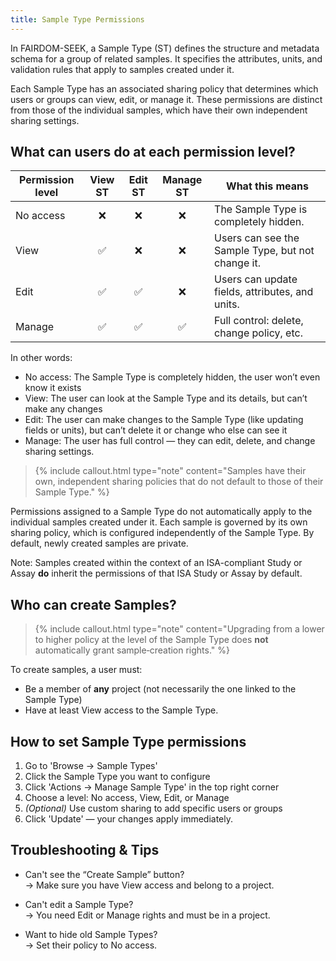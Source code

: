 ```yaml
---
title: Sample Type Permissions
---
```


In FAIRDOM-SEEK, a Sample Type (ST) defines the structure and metadata schema for a group of related samples. It specifies the attributes, units, and validation rules that apply to samples created under it.

Each Sample Type has an associated sharing policy that determines which users or groups can view, edit, or manage it. These permissions are distinct from those of the individual samples, which have their own independent sharing settings.


## What can users do at each permission level?

| **Permission level** | **View ST** | **Edit ST** | **Manage ST** | **What this means** |
|----------------------|:-----------:|:-----------:|:-------------:|----------------------|
| No access            | ❌         | ❌          | ❌            | The Sample Type is completely hidden. |
| View                 | ✅         | ❌          | ❌            | Users can see the Sample Type, but not change it. |
| Edit                 | ✅         | ✅          | ❌            | Users can update fields, attributes, and units. |
| Manage               | ✅         | ✅          | ✅            | Full control: delete, change policy, etc. |


In other words:
- No access: The Sample Type is completely hidden, the user won’t even know it exists
- View: The user can look at the Sample Type and its details, but can’t make any changes
- Edit: The user can make changes to the Sample Type (like updating fields or units), but can’t delete it or change who else can see it
- Manage: The user has full control — they can edit, delete, and change sharing settings.

> {% include callout.html type="note" content="Samples have their own, independent sharing policies that do not default to those of their Sample Type." %}

Permissions assigned to a Sample Type do not automatically apply to the individual samples created under it. Each sample is governed by its own sharing policy, which is configured independently of the Sample Type.
By default, newly created samples are private. 

Note: Samples created within the context of an ISA-compliant Study or Assay **do** inherit the permissions of that ISA Study or Assay by default. 

## Who can create Samples?

> {% include callout.html type="note" content="Upgrading from a lower to higher policy at the level of the Sample Type does **not** automatically grant sample‑creation rights." %}

To create samples, a user must:

- Be a member of **any** project (not necessarily the one linked to the Sample Type)
- Have at least View access to the Sample Type.

## How to set Sample Type permissions

1. Go to 'Browse → Sample Types'
2. Click the Sample Type you want to configure
3. Click 'Actions → Manage Sample Type' in the top right corner
5. Choose a level: No access, View, Edit, or Manage
6. *(Optional)* Use custom sharing to add specific users or groups
7. Click 'Update' — your changes apply immediately.


## Troubleshooting & Tips

- Can't see the “Create Sample” button?  
  → Make sure you have View access and belong to a project.

- Can't edit a Sample Type?  
  → You need Edit or Manage rights and must be in a project.

- Want to hide old Sample Types?  
  → Set their policy to No access.

